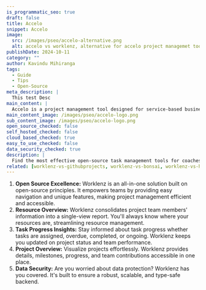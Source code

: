 ```yaml
---
is_programmatic_seo: true
draft: false
title: Accelo
snippet: Accelo
image:
  src: /images/pseo/accelo-alternative.png
  alt: accelo vs worklenz, alternative for accelo project managemet tool, task management, resource management, productivity
publishDate: 2024-10-11
category: ""
author: Kavindu Mihiranga
tags:
  - Guide
  - Tips
  - Open-Source
meta_description: |
  This test Desc
main_content: |
  Accelo is a project management tool designed for service-based businesses, offering task tracking, billing, and CRM integration.
main_content_image: /images/pseo/accelo-logo.png
sub_content_image: /images/pseo/accelo-logo.png
open_source_checked: false
self_hosted_checked: false
cloud_based_checked: true
easy_to_use_checked: false
data_security_checked: true
description: |
  Find the most effective open-source task management tools for coaches on our platform. Simplify your coaching tasks and boost productivity with these tools.
related: [worklenz-vs-githubprojects, worklenz-vs-bonsai, worklenz-vs-hubplanner, worklenz-vs-wrike]
---
```

1. **Open Source Excellence:** Worklenz is an all-in-one solution built on open-source principles. It empowers teams by providing easy navigation and unique features, making project management efficient and accessible.
2. **Resource Overview:** Worklenz consolidates project team members' information into a single-view report. You'll always know where your resources are, streamlining resource management.
3. **Task Progress Insights:** Stay informed about task progress whether tasks are assigned, overdue, completed, or ongoing. Worklenz keeps you updated on project status and team performance.
4. **Project Overview:** Visualize projects effortlessly. Worklenz provides details, milestones, progress, and team contributions accessible in one place.
5. **Data Security:** Are you worried about data protection? Worklenz has you covered. It's built to ensure a robust, scalable, and type-safe backend.